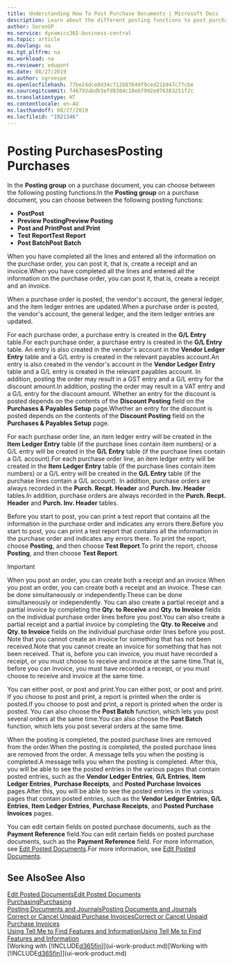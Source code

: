 ```yaml
---
title: Understanding How To Post Purchase Documents | Microsoft Docs
description: Learn about the different posting functions to post purchase documents, and how you can update posted documents.
author: SorenGP
ms.service: dynamics365-business-central
ms.topic: article
ms.devlang: na
ms.tgt_pltfrm: na
ms.workload: na
ms.reviewer: edupont
ms.date: 08/27/2019
ms.author: sgroespe
ms.openlocfilehash: 77be24dce0d34c712b87649f9ced21b947c77cbe
ms.sourcegitcommit: f46793abdb3efd8384c10eb7992e076383251f2c
ms.translationtype: HT
ms.contentlocale: en-AU
ms.lasthandoff: 08/27/2019
ms.locfileid: "1921346"
---
```

# <a name="posting-purchases"></a><span data-ttu-id="b2b43-103">Posting Purchases</span><span class="sxs-lookup"><span data-stu-id="b2b43-103">Posting Purchases</span></span>
<span data-ttu-id="b2b43-104">In the **Posting group** on a purchase document, you can choose between the following posting functions:</span><span class="sxs-lookup"><span data-stu-id="b2b43-104">In the **Posting group** on a purchase document, you can choose between the following posting functions:</span></span>

* <span data-ttu-id="b2b43-105">**Post**</span><span class="sxs-lookup"><span data-stu-id="b2b43-105">**Post**</span></span>
* <span data-ttu-id="b2b43-106">**Preview Posting**</span><span class="sxs-lookup"><span data-stu-id="b2b43-106">**Preview Posting**</span></span>
* <span data-ttu-id="b2b43-107">**Post and Print**</span><span class="sxs-lookup"><span data-stu-id="b2b43-107">**Post and Print**</span></span>
* <span data-ttu-id="b2b43-108">**Test Report**</span><span class="sxs-lookup"><span data-stu-id="b2b43-108">**Test Report**</span></span>
* <span data-ttu-id="b2b43-109">**Post Batch**</span><span class="sxs-lookup"><span data-stu-id="b2b43-109">**Post Batch**</span></span>

<span data-ttu-id="b2b43-110">When you have completed all the lines and entered all the information on the purchase order, you can post it, that is, create a receipt and an invoice.</span><span class="sxs-lookup"><span data-stu-id="b2b43-110">When you have completed all the lines and entered all the information on the purchase order, you can post it, that is, create a receipt and an invoice.</span></span>

<span data-ttu-id="b2b43-111">When a purchase order is posted, the vendor's account, the general ledger, and the item ledger entries are updated.</span><span class="sxs-lookup"><span data-stu-id="b2b43-111">When a purchase order is posted, the vendor's account, the general ledger, and the item ledger entries are updated.</span></span>

<span data-ttu-id="b2b43-112">For each purchase order, a purchase entry is created in the **G/L Entry** table.</span><span class="sxs-lookup"><span data-stu-id="b2b43-112">For each purchase order, a purchase entry is created in the **G/L Entry** table.</span></span> <span data-ttu-id="b2b43-113">An entry is also created in the vendor's account in the **Vendor Ledger Entry** table and a G/L entry is created in the relevant payables account.</span><span class="sxs-lookup"><span data-stu-id="b2b43-113">An entry is also created in the vendor's account in the **Vendor Ledger Entry** table and a G/L entry is created in the relevant payables account.</span></span> <span data-ttu-id="b2b43-114">In addition, posting the order may result in a GST entry and a G/L entry for the discount amount.</span><span class="sxs-lookup"><span data-stu-id="b2b43-114">In addition, posting the order may result in a VAT entry and a G/L entry for the discount amount.</span></span> <span data-ttu-id="b2b43-115">Whether an entry for the discount is posted depends on the contents of the **Discount Posting** field on the **Purchases & Payables Setup** page.</span><span class="sxs-lookup"><span data-stu-id="b2b43-115">Whether an entry for the discount is posted depends on the contents of the **Discount Posting** field on the **Purchases & Payables Setup** page.</span></span>

<span data-ttu-id="b2b43-116">For each purchase order line, an item ledger entry will be created in the **Item Ledger Entry** table (if the purchase lines contain item numbers) or a G/L entry will be created in the **G/L Entry** table (if the purchase lines contain a G/L account).</span><span class="sxs-lookup"><span data-stu-id="b2b43-116">For each purchase order line, an item ledger entry will be created in the **Item Ledger Entry** table (if the purchase lines contain item numbers) or a G/L entry will be created in the **G/L Entry** table (if the purchase lines contain a G/L account).</span></span> <span data-ttu-id="b2b43-117">In addition, purchase orders are always recorded in the **Purch. Recpt. Header** and **Purch. Inv. Header** tables.</span><span class="sxs-lookup"><span data-stu-id="b2b43-117">In addition, purchase orders are always recorded in the **Purch. Recpt. Header** and **Purch. Inv. Header** tables.</span></span>

<span data-ttu-id="b2b43-118">Before you start to post, you can print a test report that contains all the information in the purchase order and indicates any errors there.</span><span class="sxs-lookup"><span data-stu-id="b2b43-118">Before you start to post, you can print a test report that contains all the information in the purchase order and indicates any errors there.</span></span> <span data-ttu-id="b2b43-119">To print the report, choose **Posting**, and then choose **Test Report**.</span><span class="sxs-lookup"><span data-stu-id="b2b43-119">To print the report, choose **Posting**, and then choose **Test Report**.</span></span>

> [!IMPORTANT]  
>   <span data-ttu-id="b2b43-120">When you post an order, you can create both a receipt and an invoice.</span><span class="sxs-lookup"><span data-stu-id="b2b43-120">When you post an order, you can create both a receipt and an invoice.</span></span> <span data-ttu-id="b2b43-121">These can be done simultaneously or independently.</span><span class="sxs-lookup"><span data-stu-id="b2b43-121">These can be done simultaneously or independently.</span></span> <span data-ttu-id="b2b43-122">You can also create a partial receipt and a partial invoice by completing the **Qty. to Receive** and **Qty. to Invoice** fields on the individual purchase order lines before you post.</span><span class="sxs-lookup"><span data-stu-id="b2b43-122">You can also create a partial receipt and a partial invoice by completing the **Qty. to Receive** and **Qty. to Invoice** fields on the individual purchase order lines before you post.</span></span> <span data-ttu-id="b2b43-123">Note that you cannot create an invoice for something that has not been received.</span><span class="sxs-lookup"><span data-stu-id="b2b43-123">Note that you cannot create an invoice for something that has not been received.</span></span> <span data-ttu-id="b2b43-124">That is, before you can invoice, you must have recorded a receipt, or you must choose to receive and invoice at the same time.</span><span class="sxs-lookup"><span data-stu-id="b2b43-124">That is, before you can invoice, you must have recorded a receipt, or you must choose to receive and invoice at the same time.</span></span>

<span data-ttu-id="b2b43-125">You can either post, or post and print.</span><span class="sxs-lookup"><span data-stu-id="b2b43-125">You can either post, or post and print.</span></span> <span data-ttu-id="b2b43-126">If you choose to post and print, a report is printed when the order is posted.</span><span class="sxs-lookup"><span data-stu-id="b2b43-126">If you choose to post and print, a report is printed when the order is posted.</span></span> <span data-ttu-id="b2b43-127">You can also choose the **Post Batch** function, which lets you post several orders at the same time.</span><span class="sxs-lookup"><span data-stu-id="b2b43-127">You can also choose the **Post Batch** function, which lets you post several orders at the same time.</span></span>

<span data-ttu-id="b2b43-128">When the posting is completed, the posted purchase lines are removed from the order.</span><span class="sxs-lookup"><span data-stu-id="b2b43-128">When the posting is completed, the posted purchase lines are removed from the order.</span></span> <span data-ttu-id="b2b43-129">A message tells you when the posting is completed.</span><span class="sxs-lookup"><span data-stu-id="b2b43-129">A message tells you when the posting is completed.</span></span> <span data-ttu-id="b2b43-130">After this, you will be able to see the posted entries in the various pages that contain posted entries, such as the **Vendor Ledger Entries**, **G/L Entries**, **Item Ledger Entries**, **Purchase Receipts**, and **Posted Purchase Invoices** pages.</span><span class="sxs-lookup"><span data-stu-id="b2b43-130">After this, you will be able to see the posted entries in the various pages that contain posted entries, such as the **Vendor Ledger Entries**, **G/L Entries**, **Item Ledger Entries**, **Purchase Receipts**, and **Posted Purchase Invoices** pages.</span></span>

<span data-ttu-id="b2b43-131">You can edit certain fields on posted purchase documents, such as the **Payment Reference** field.</span><span class="sxs-lookup"><span data-stu-id="b2b43-131">You can edit certain fields on posted purchase documents, such as the **Payment Reference** field.</span></span> <span data-ttu-id="b2b43-132">For more information, see [Edit Posted Documents](across-edit-posted-document.md).</span><span class="sxs-lookup"><span data-stu-id="b2b43-132">For more information, see [Edit Posted Documents](across-edit-posted-document.md).</span></span>

## <a name="see-also"></a><span data-ttu-id="b2b43-133">See Also</span><span class="sxs-lookup"><span data-stu-id="b2b43-133">See Also</span></span>
[<span data-ttu-id="b2b43-134">Edit Posted Documents</span><span class="sxs-lookup"><span data-stu-id="b2b43-134">Edit Posted Documents</span></span>](across-edit-posted-document.md)  
[<span data-ttu-id="b2b43-135">Purchasing</span><span class="sxs-lookup"><span data-stu-id="b2b43-135">Purchasing</span></span>](purchasing-manage-purchasing.md)  
[<span data-ttu-id="b2b43-136">Posting Documents and Journals</span><span class="sxs-lookup"><span data-stu-id="b2b43-136">Posting Documents and Journals</span></span>](ui-post-documents-journals.md)  
[<span data-ttu-id="b2b43-137">Correct or Cancel Unpaid Purchase Invoices</span><span class="sxs-lookup"><span data-stu-id="b2b43-137">Correct or Cancel Unpaid Purchase Invoices</span></span>](purchasing-how-correct-cancel-unpaid-purchase-invoices.md)  
[<span data-ttu-id="b2b43-138">Using Tell Me to Find Features and Information</span><span class="sxs-lookup"><span data-stu-id="b2b43-138">Using Tell Me to Find Features and Information</span></span>](ui-search.md)  
<span data-ttu-id="b2b43-139">[Working with [!INCLUDE[d365fin](includes/d365fin_md.md)]](ui-work-product.md)</span><span class="sxs-lookup"><span data-stu-id="b2b43-139">[Working with [!INCLUDE[d365fin](includes/d365fin_md.md)]](ui-work-product.md)</span></span>
